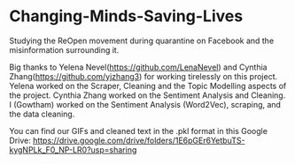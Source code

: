 # Changing-Minds-Saving-Lives
Studying the ReOpen movement during quarantine on Facebook and the misinformation surrounding it.

Big thanks to Yelena Nevel(https://github.com/LenaNevel) and Cynthia Zhang(https://github.com/yjzhang3) for working tirelessly on this project. Yelena worked on the Scraper, Cleaning and the Topic Modelling aspects of the project. Cynthia Zhang worked on the Sentiment Analysis and Cleaning. I (Gowtham) worked on the Sentiment Analysis (Word2Vec), scraping, and the data cleaning.

You can find our GIFs and cleaned text in the .pkl format in this Google Drive: https://drive.google.com/drive/folders/1E6pGEr6YetbuTS-kygNPLk_F0_NP-LR0?usp=sharing
